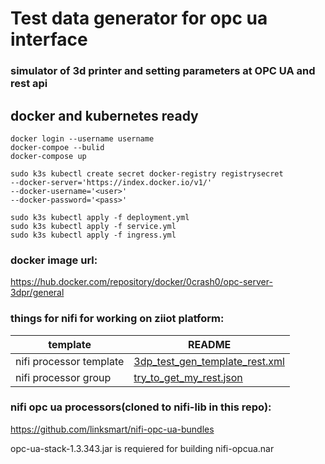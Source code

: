 # Test data generator for opc ua interface
### simulator of 3d printer and setting parameters at OPC UA and rest api
## docker and kubernetes ready

```
docker login --username username
docker-compoe --bulid
docker-compose up
```

```
sudo k3s kubectl create secret docker-registry registrysecret
--docker-server='https://index.docker.io/v1/'
--docker-username='<user>'
--docker-password='<pass>'
```

```
sudo k3s kubectl apply -f deployment.yml
sudo k3s kubectl apply -f service.yml
sudo k3s kubectl apply -f ingress.yml
```

### docker image url:
https://hub.docker.com/repository/docker/0crash0/opc-server-3dpr/general


### things for nifi for working on ziiot platform:

| template                | README                                 |
|-------------------------|----------------------------------------|
| nifi processor template | [3dp_test_gen_template_rest.xml][nifiTplt] |
| nifi processor group    | [try_to_get_my_rest.json][nifiGrp]        |


### nifi opc ua processors(cloned to nifi-lib in this repo):
https://github.com/linksmart/nifi-opc-ua-bundles  

opc-ua-stack-1.3.343.jar is requiered for building nifi-opcua.nar


[nifiTplt]: <https://github.com//README.md>
[nifiGrp]: <https://github.com//README.md>

